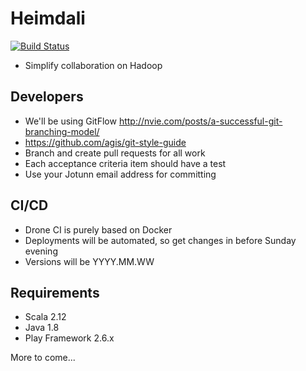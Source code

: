 # Heimdali
[![Build Status](http://45.76.24.152/api/badges/bennythomps/heimdali-api/status.svg)](http://45.76.24.152/bennythomps/heimdali-api)
* Simplify collaboration on Hadoop

## Developers
* We'll be using GitFlow http://nvie.com/posts/a-successful-git-branching-model/
* https://github.com/agis/git-style-guide
* Branch and create pull requests for all work
* Each acceptance criteria item should have a test
* Use your Jotunn email address for committing

## CI/CD
* Drone CI is purely based on Docker
* Deployments will be automated, so get changes in before Sunday evening
* Versions will be YYYY.MM.WW

## Requirements
* Scala 2.12
* Java 1.8
* Play Framework 2.6.x

More to come...
